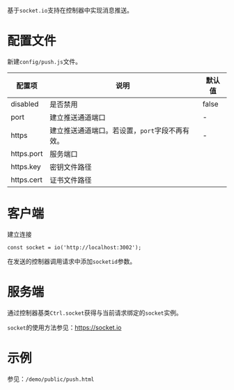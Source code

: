 基于`socket.io`支持在控制器中实现消息推送。

# 配置文件

新建`config/push.js`文件。

| 配置项     | 说明                                           | 默认值 |
| ---------- | ---------------------------------------------- | ------ |
| disabled   | 是否禁用                                       | false  |
| port       | 建立推送通道端口                               | -      |
| https      | 建立推送通道端口。若设置，`port`字段不再有效。 | -      |
| https.port | 服务端口                                       |        |
| https.key  | 密钥文件路径                                   |        |
| https.cert | 证书文件路径                                   |        |

# 客户端

建立连接

```
const socket = io('http://localhost:3002');
```

在发送的控制器调用请求中添加`socketid`参数。

# 服务端

通过控制器基类`Ctrl.socket`获得与当前请求绑定的`socket`实例。

`socket`的使用方法参见：https://socket.io

# 示例

参见：`/demo/public/push.html`
